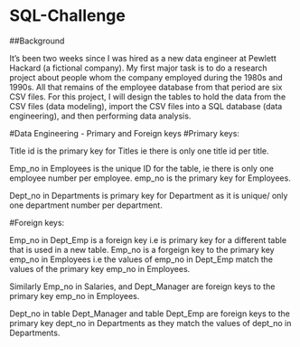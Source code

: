 # SQL-Challenge

##Background

It’s been two weeks since I was hired as a new data engineer at Pewlett Hackard (a fictional company). My first major task is to do a research project about people whom the company employed during the 1980s and 1990s. All that remains of the employee database from that period are six CSV files.
For this project, I will design the tables to hold the data from the CSV files (data modeling), import the CSV files into a SQL database (data engineering), and then performing data analysis.




#Data Engineering - Primary and Foreign keys
#Primary keys:

Title id is the primary key for Titles ie there is only one
 title id per title.

Emp_no in Employees is the unique ID for the table, ie there is only one employee number per employee. emp_no is the primary key for Employees.

Dept_no in Departments is primary key for Department as it is unique/ only one department number per department. 

#Foreign keys:

Emp_no in Dept_Emp is a foreign key i.e is primary key for a different table that is used in a new table. Emp_no is a forgeign key to the primary key emp_no in Employees i.e the values of emp_no in Dept_Emp match the values of the primary key emp_no in Employees.

Similarly Emp_no in Salaries, and Dept_Manager are foreign keys to the primary key emp_no in Employees.

Dept_no in table Dept_Manager and table Dept_Emp are foreign keys to the primary key dept_no in Departments as they match the values of dept_no in Departments.
